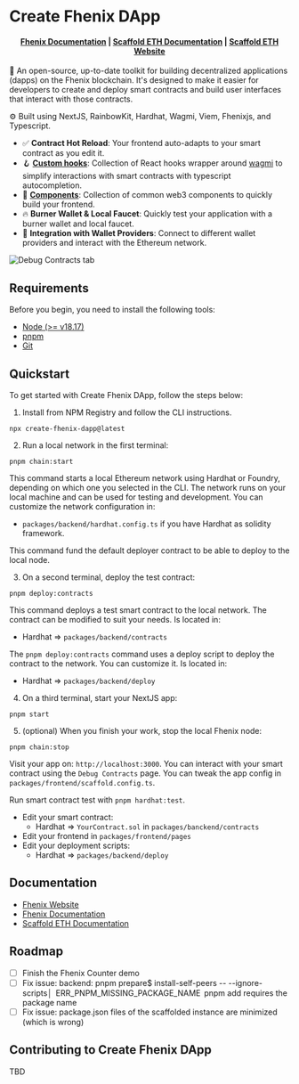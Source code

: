 # Create Fhenix DApp

<h4 align="center">
  <a href="https://docs.fhenix.zone/docs/devdocs/intro">Fhenix Documentation</a> |
  <a href="https://docs.scaffoldeth.io">Scaffold ETH Documentation</a> |
  <a href="https://scaffoldeth.io">Scaffold ETH Website</a>
</h4>

🧪 An open-source, up-to-date toolkit for building decentralized applications (dapps) on the Fhenix blockchain. 
It's designed to make it easier for developers to create and deploy smart contracts and build user interfaces that interact with those contracts.

⚙️ Built using NextJS, RainbowKit, Hardhat, Wagmi, Viem, Fhenixjs, and Typescript.

- ✅ **Contract Hot Reload**: Your frontend auto-adapts to your smart contract as you edit it.
- 🪝 **[Custom hooks](https://docs.scaffoldeth.io/hooks/)**: Collection of React hooks wrapper around [wagmi](https://wagmi.sh/) to simplify interactions with smart contracts with typescript autocompletion.
- 🧱 [**Components**](https://docs.scaffoldeth.io/components/): Collection of common web3 components to quickly build your frontend.
- 🔥 **Burner Wallet & Local Faucet**: Quickly test your application with a burner wallet and local faucet.
- 🔐 **Integration with Wallet Providers**: Connect to different wallet providers and interact with the Ethereum network.

![Debug Contracts tab](https://github.com/scaffold-eth/scaffold-eth-2/assets/55535804/b237af0c-5027-4849-a5c1-2e31495cccb1)

## Requirements

Before you begin, you need to install the following tools:

- [Node (>= v18.17)](https://nodejs.org/en/download/)
- [pnpm](https://pnpm.io/installation)
- [Git](https://git-scm.com/downloads)

## Quickstart

To get started with Create Fhenix DApp, follow the steps below:

1. Install from NPM Registry and follow the CLI instructions.

```
npx create-fhenix-dapp@latest
```

2. Run a local network in the first terminal:

```
pnpm chain:start
```

This command starts a local Ethereum network using Hardhat or Foundry, depending on which one you selected in the CLI. The network runs on your local machine and can be used for testing and development. You can customize the network configuration in:

- `packages/backend/hardhat.config.ts` if you have Hardhat as solidity framework.

This command fund the default deployer contract to be able to deploy to the local node.

3. On a second terminal, deploy the test contract:

```
pnpm deploy:contracts
```

This command deploys a test smart contract to the local network. The contract can be modified to suit your needs. Is located in:

- Hardhat => `packages/backend/contracts`

The `pnpm deploy:contracts` command uses a deploy script to deploy the contract to the network. You can customize it. Is located in:

- Hardhat => `packages/backend/deploy`

4. On a third terminal, start your NextJS app:

```
pnpm start
```

5. (optional) When you finish your work, stop the local Fhenix node:

```
pnpm chain:stop
```

Visit your app on: `http://localhost:3000`. You can interact with your smart contract using the `Debug Contracts` page. 
You can tweak the app config in `packages/frontend/scaffold.config.ts`.

Run smart contract test with `pnpm hardhat:test`.

- Edit your smart contract:
  - Hardhat => `YourContract.sol` in `packages/banckend/contracts`
- Edit your frontend in `packages/frontend/pages`
- Edit your deployment scripts:
  - Hardhat => `packages/backend/deploy`

## Documentation

-  <a href="https://www.fhenix.io/">Fhenix Website</a>
-  <a href="https://docs.fhenix.zone/docs/devdocs/intro">Fhenix Documentation</a>
-  <a href="https://docs.scaffoldeth.io">Scaffold ETH Documentation</a>

## Roadmap

- [ ] Finish the Fhenix Counter demo
- [ ] Fix issue: backend: pnpm prepare$ install-self-peers -- --ignore-scripts│  ERR_PNPM_MISSING_PACKAGE_NAME  pnpm add requires the package name
- [ ] Fix issue: package.json files of the scaffolded instance are minimized (which is wrong)

## Contributing to Create Fhenix DApp

TBD
